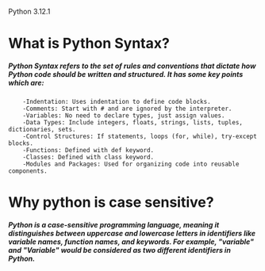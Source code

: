 Python 3.12.1

# What is Python Syntax?

##### Python Syntax refers to the set of rules and conventions that dictate how Python code should be written and structured. It has some key points which are:
        -Indentation: Uses indentation to define code blocks. 
        -Comments: Start with # and are ignored by the interpreter.
        -Variables: No need to declare types, just assign values.
        -Data Types: Include integers, floats, strings, lists, tuples, dictionaries, sets.
        -Control Structures: If statements, loops (for, while), try-except blocks.
        -Functions: Defined with def keyword.
        -Classes: Defined with class keyword.
        -Modules and Packages: Used for organizing code into reusable components.

# Why python is case sensitive?
##### Python is a case-sensitive programming language, meaning it distinguishes between uppercase and lowercase letters in identifiers like variable names, function names, and keywords. For example, "variable" and "Variable" would be considered as two different identifiers in Python.
